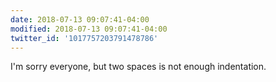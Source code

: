 ```yaml
---
date: 2018-07-13 09:07:41-04:00
modified: 2018-07-13 09:07:41-04:00
twitter_id: '1017757203791478786'
---
```


  I'm sorry everyone, but two spaces is not enough indentation.